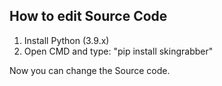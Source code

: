 ## How to edit Source Code
1. Install Python (3.9.x)
2. Open CMD and type: "pip install skingrabber"

Now you can change the Source code.
